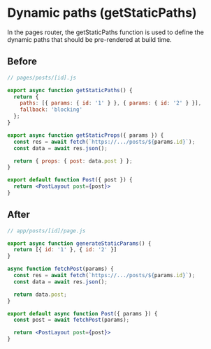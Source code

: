 # Dynamic paths (getStaticPaths)
In the pages router, the getStaticPaths function is used to define the dynamic paths that should be pre-rendered at build time.

## Before
```jsx
// pages/posts/[id].js

export async function getStaticPaths() {
  return {
    paths: [{ params: { id: '1' } }, { params: { id: '2' } }],
    fallback: 'blocking'
  };
}

export async function getStaticProps({ params }) {
  const res = await fetch(`https://.../posts/${params.id}`);
  const data = await res.json();

  return { props: { post: data.post } };
}

export default function Post({ post }) {
  return <PostLayout post={post}>
}
```

## After
```jsx
// app/posts/[id]/page.js

export async function generateStaticParams() {
  return [{ id: '1' }, { id: '2' }]
}

async function fetchPost(params) {
  const res = await fetch(`https://.../posts/${params.id}`);
  const data = await res.json();

  return data.post;
}

export default async function Post({ params }) {
  const post = await fetchPost(params);

  return <PostLayout post={post}>
}
```

